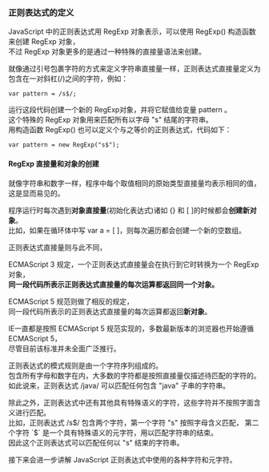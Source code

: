 ### 正则表达式的定义

JavaScript 中的正则表达式用 RegExp 对象表示，可以使用 RegExp() 构造函数来创建 RegExp 对象，  
不过 RegExp 对象更多的是通过一种特殊的直接量语法来创建。  

就像通过引号包裹字符的方式来定义字符串直接量一样，正则表达式直接量定义为包含在一对斜杠(/)之间的字符，例如：  

	var pattern = /s$/;
	
运行这段代码创建一个新的 RegExp对象，并将它赋值给变量 pattern 。  
这个特殊的 RegExp 对象用来匹配所有以字母 "s" 结尾的字符串。  
用构造函数 RegExp() 也可以定义个与之等价的正则表达式，代码如下：
     
	var pattern = new RegExp("s$");

#### RegExp 直接量和对象的创建
     
就像字符串和数字一样，程序中每个取值相同的原始类型直接量均表示相同的值，这是显而易见的。  

程序运行时每次遇到**对象直接量**(初始化表达式)诸如 {} 和 [ ]的时候都会**创建新对象**。  
比如，如果在循环体中写 var a = [ ]，则每次遍历都会创建一个新的空数组。

正则表达式直接量则与此不同，  

ECMAScript 3 规定，一个正则表达式直接量会在执行到它时转换为一个 RegExp 对象，  
**同一段代码所表示正则表达式直接量的每次运算都返回同一个对象。**  

ECMAScript 5 规范则做了相反的规定，  
同一段代码所表示的正则表达式直接量的每次运算都返回**新对象**。  

IE一直都是按照 ECMAScript 5 规范实现的，多数最新版本的浏览器也开始遵循ECMAScript 5，  
尽管目前该标准并未全面广泛推行。

正则表达式的模式规则是由一个字符序列组成的。  
包含所有字母和数字在内，大多数的字符都是按照直接量仅描述待匹配的字符的。  
如此说来，正则表达式 /java/ 可以匹配任何包含 "java" 子串的字符串。  

除此之外，正则表达式中还有其他具有特殊语义的字符，这些字符并不按照字面含义进行匹配。  
比如，正则表达式 /s$/ 包含两个字符，第一个字符 "s" 按照字母含义匹配，  
第二个字符 `$` 是一个具有特殊语义的元字符，用以匹配字符串的结束。  
因此这个正则表达式可以匹配任何以 "s" 结束的字符串。  

接下来会进一步讲解 JavaScript 正则表达式中使用的各种字符和元字符。
